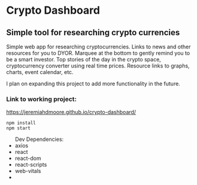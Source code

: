 # Crypto Dashboard
## Simple tool for researching crypto currencies
<p>Simple web app for researching cryptocurrencies. Links to news and other resources for you to DYOR. Marquee at the bottom to gently remind you to be a smart investor. Top stories of the day in the crypto space, cryptocurrency converter using real time prices. Resource links to graphs, charts, event calendar, etc.</p>

<p>I plan on expanding this project to add more functionality in the future.</p>

### Link to working project:
https://jeremiahdmoore.github.io/crypto-dashboard/

```
npm install
npm start    

```
<ul>Dev Dependencies:
<li>axios</li>
<li>react</li>
<li>react-dom</li>
<li>react-scripts</li>
<li>web-vitals<li>
